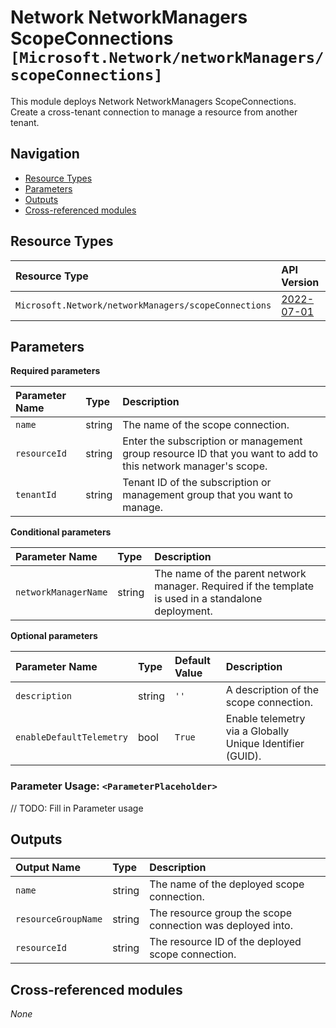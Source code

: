 # Network NetworkManagers ScopeConnections `[Microsoft.Network/networkManagers/scopeConnections]`

This module deploys Network NetworkManagers ScopeConnections.
Create a cross-tenant connection to manage a resource from another tenant.

## Navigation

- [Resource Types](#Resource-Types)
- [Parameters](#Parameters)
- [Outputs](#Outputs)
- [Cross-referenced modules](#Cross-referenced-modules)

## Resource Types

| Resource Type | API Version |
| :-- | :-- |
| `Microsoft.Network/networkManagers/scopeConnections` | [2022-07-01](https://docs.microsoft.com/en-us/azure/templates/Microsoft.Network/2022-07-01/networkManagers/scopeConnections) |

## Parameters

**Required parameters**

| Parameter Name | Type | Description |
| :-- | :-- | :-- |
| `name` | string | The name of the scope connection. |
| `resourceId` | string | Enter the subscription or management group resource ID that you want to add to this network manager's scope. |
| `tenantId` | string | Tenant ID of the subscription or management group that you want to manage. |

**Conditional parameters**

| Parameter Name | Type | Description |
| :-- | :-- | :-- |
| `networkManagerName` | string | The name of the parent network manager. Required if the template is used in a standalone deployment. |

**Optional parameters**

| Parameter Name | Type | Default Value | Description |
| :-- | :-- | :-- | :-- |
| `description` | string | `''` | A description of the scope connection. |
| `enableDefaultTelemetry` | bool | `True` | Enable telemetry via a Globally Unique Identifier (GUID). |


### Parameter Usage: `<ParameterPlaceholder>`

// TODO: Fill in Parameter usage

## Outputs

| Output Name | Type | Description |
| :-- | :-- | :-- |
| `name` | string | The name of the deployed scope connection. |
| `resourceGroupName` | string | The resource group the scope connection was deployed into. |
| `resourceId` | string | The resource ID of the deployed scope connection. |

## Cross-referenced modules

_None_
